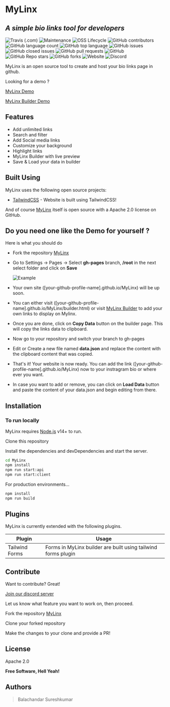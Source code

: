 # MyLinx

## _A simple bio links tool for ***developers***_

![Travis (.com)](https://img.shields.io/travis/com/youaskwebuild/MyLinx?style=for-the-badge)
![Maintenance](https://img.shields.io/maintenance/yes/2021?style=for-the-badge)
![OSS Lifecycle](https://img.shields.io/osslifecycle/youaskwebuild/MyLinx?style=for-the-badge)
![GitHub contributors](https://img.shields.io/github/contributors/youaskwebuild/MyLinx?style=for-the-badge)
![GitHub language count](https://img.shields.io/github/languages/count/youaskwebuild/MyLinx?style=for-the-badge)
![GitHub top language](https://img.shields.io/github/languages/top/youaskwebuild/MyLinx?style=for-the-badge)
![GitHub issues](https://img.shields.io/github/issues-raw/youaskwebuild/MyLinx?style=for-the-badge)
![GitHub closed issues](https://img.shields.io/github/issues-closed-raw/youaskwebuild/MyLinx?style=for-the-badge)
![GitHub pull requests](https://img.shields.io/github/issues-pr-raw/youaskwebuild/MyLinx?style=for-the-badge)
![GitHub](https://img.shields.io/github/license/youaskwebuild/MyLinx?style=for-the-badge)
![GitHub Repo stars](https://img.shields.io/github/stars/youaskwebuild/MyLinx?style=for-the-badge)
![GitHub forks](https://img.shields.io/github/forks/youaskwebuild/MyLinx?style=for-the-badge)
![Website](https://img.shields.io/website?down_message=Offline&style=for-the-badge&up_message=Online&url=https%3A%2F%2Fyouaskwebuild.github.io%2FMyLinx%2F)
![Discord](https://img.shields.io/discord/854067244274155540?style=for-the-badge)

MyLinx is an open source tool to create and host your bio links page in github.

Looking for a demo ?

[MyLinx Demo](https://youaskwebuild.github.io/MyLinx/)

[MyLinx Builder Demo](https://deviprakash9908.github.io/MyLinx/builder.html)

## Features

- Add unlimited links
- Search and filter
- Add Social media links
- Customize your background
- Highlight links
- MyLinx Builder with live preview
- Save & Load your data in builder

## Built Using

MyLinx uses the following open source projects:

- [TailwindCSS] - Website is built using TailwindCSS!

And of course [MyLinx](https://github.com/YouAskWeBuild/MyLinx) itself is open source with a Apache 2.0 license on GitHub.

## Do you need one like the Demo for yourself ?

Here is what you should do

- Fork the repository [MyLinx](https://github.com/youaskwebuild/MyLinx/fork)
- Go to Settings -> Pages -> Select **gh-pages** branch, **/root** in the next select folder and click on **Save**

  ![Example](./how-to-use.png)

- Your own site ([your-github-profile-name].github.io/MyLinx) will be up soon.

- You can either visit ([your-github-profile-name].github.io/MyLinx/builder.html) or visit [MyLinx Builder](https://youaskwebuild.github.io/MyLinx/builder.html) to add your own links to display on Mylinx.

- Once you are done, click on **Copy Data** button on the builder page. This will copy the links data to clipboard.

- Now go to your repository and switch your branch to gh-pages

- Edit or Create a new file named **data.json** and replace the content with the clipboard content that was copied.

- That's it! Your website is now ready. You can add the link ([your-github-profile-name].github.io/MyLinx) now to your instragram bio or where ever you want.

- In case you want to add or remove, you can click on **Load Data** button and paste the content of your data.json and begin editing from there.

## Installation

### To run locally

MyLinx requires [Node.js](https://nodejs.org/) v14+ to run.

Clone this repository

Install the dependencies and devDependencies and start the server.

```sh
cd MyLinx
npm install
npm run start:api
npm run start:client
```

For production environments...

```sh
npm install
npm run build
```

## Plugins

MyLinx is currently extended with the following plugins.

| Plugin         | Usage                                                         |
| -------------- | ------------------------------------------------------------- |
| Tailwind Forms | Forms in MyLinx builder are built using tailwind forms plugin |

## Contribute

Want to contribute? Great!

[Join our discord server](https://discord.gg/m7GhgH6cdt)

Let us know what feature you want to work on, then proceed.

Fork the repository [MyLinx](https://github.com/youaskwebuild/MyLinx/fork)

Clone your forked repository

Make the changes to your clone and provide a PR!

## License

Apache 2.0

**Free Software, Hell Yeah!**

[tailwindcss]: https://github.com/tailwindlabs/tailwindcss
[tailwind forms]: https://github.com/tailwindlabs/tailwindcss-forms
[sortable.js]: http://sortablejs.github.io/Sortable/

## Authors

> Balachandar Sureshkumar
